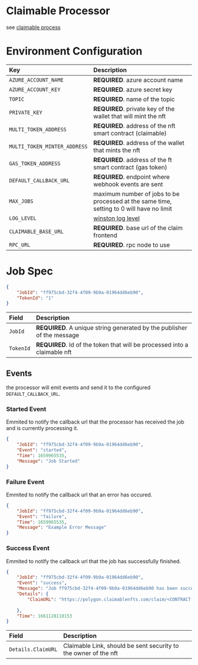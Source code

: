 # Claimable Processor

see [claimable process](../../docs/claimables/README.md)

# Environment Configuration
| Key | Description |
| :-- | :---------- |
| `AZURE_ACCOUNT_NAME` | **REQUIRED**. azure account name |
| `AZURE_ACCOUNT_KEY` | **REQUIRED**. azure secret key |
| `TOPIC` | **REQUIRED**. name of the topic |
| `PRIVATE_KEY`| **REQUIRED**. private key of the wallet that will mint the nft |
| `MULTI_TOKEN_ADDRESS` | **REQUIRED**. address of the nft smart contract (claimable) |
| `MULTI_TOKEN_MINTER_ADDRESS` | **REQUIRED**. address of the wallet that mints the nft |
| `GAS_TOKEN_ADDRESS` | **REQUIRED**. address of the ft smart contract (gas token) |
| `DEFAULT_CALLBACK_URL` | **REQUIRED**. endpoint where webhook events are sent |
| `MAX_JOBS` | maximum number of jobs to be processed at the same time, setting to 0 will have no limit |
| `LOG_LEVEL` | [winston log level](https://www.npmjs.com/package/winston#logging-levels)|
| `CLAIMABLE_BASE_URL` | **REQUIRED**. base url of the claim frontend |
| `RPC_URL` | **REQUIRED**. rpc node to use |

# Job Spec
```json
{
    "JobId": "ff975cbd-32f4-4f09-9b9a-01964dd6eb90",
    "TokenId": "1"
}
```

| Field | Description |
| :---- | :---------- |
| `JobId` | **REQUIRED**. A unique string generated by the publisher of the message |
| `TokenId` | **REQUIRED**. Id of the token that will be processed into a claimable nft |

## Events

the processor will emit events and send it to the configured `DEFAULT_CALLBACK_URL`.

### Started Event
Emmited to notify the callback url that the processor has received the job and is currently processing it.
```json
{
    "JobId": "ff975cbd-32f4-4f09-9b9a-01964dd6eb90",
    "Event": "started",
    "Time": 1659965535,
    "Message": "Job Started"
}
```
### Failure Event
Emmited to notify the callback url that an error has occured.
```json
{
    "JobId": "ff975cbd-32f4-4f09-9b9a-01964dd6eb90",
    "Event": "failure",
    "Time": 1659965535,
    "Message": "Example Error Message"
}

```
### Success Event
Emmited to notify the callback url that the job has successfully finished.
```json
{
    "JobId": "ff975cbd-32f4-4f09-9b9a-01964dd6eb90",
    "Event": "success",
    "Message": "Job ff975cbd-32f4-4f09-9b9a-01964dd6eb90 has been successfully processed",
    "Details": {
        "ClaimURL": "https://polygon.claimablenfts.com/claim/<CONTRACT-ADDRESS>/<token-id>#<SECRET>",
        
    },
    "Time": 1661128110153
}
```
| Field | Description |
| :---- | :---------- |
| `Details.ClaimURL` | Claimable Link, should be sent security to the owner of the nft |